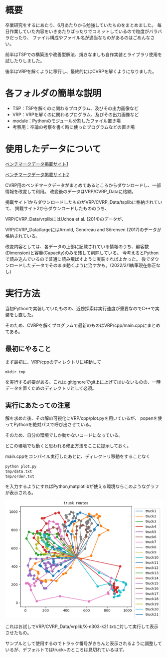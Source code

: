 # 概要
卒業研究をするにあたり、6月あたりから勉強していたものをまとめました。
毎日作業していた内容をいきあたりばったりでコミットしているので粒度がバラバラだったり、
ファイル構成やファイル名が適当なものがあるのはごめんなさい。

前半はTSPでの構築法や改善型解法、焼きなましも自作実装とライブラリ使用を試したりしました。

後半はVRPを解くように移行し、最終的にはCVRPを解くようになりました。

# 各フォルダの簡単な説明

* TSP：TSPを解くのに関わるプログラム、及びその出力画像など
* VRP：VRPを解くのに関わるプログラム、及びその出力画像など
* module：Pythonのモジュール分割したファイル置き場
* 考察用：卒論の考察を書く時に使ったプログラムなどの置き場

# 使用したデータについて
[ベンチマークデータ掲載サイト1](http://comopt.ifi.uni-heidelberg.de/software/TSPLIB95/vrp/)

[ベンチマークデータ掲載サイト2](http://vrp.atd-lab.inf.puc-rio.br/index.php/en/)

CVRP用のベンチマークデータがまとめてあるところからダウンロードし、一部情報を改変して利用。
改変後のデータはVRP/CVRP_Dataに格納。

掲載サイト1からダウンロードしたものがVRP/CVRP_Data/tsplibに格納されていて、
掲載サイト2からダウンロードしたもののうち、

VRP/CVRP_Data/vrplibにはUchoa et al. (2014)のデータが、

VRP/CVRP_Data/largeにはArnold, Gendreau and Sörensen (2017)のデータが格納されている。

改変内容としては、各データの上部に記載されている情報のうち、顧客数(Dimension)と容量(Capacity)のみを残して削除している。
今考えるとPythonで読み込んでいるので普通に読み飛ばすように実装すればよかった。
後でダウンロードしたデータでそのまま動くように治すかも。(2022/2/1執筆現在修正なし)

# 実行方法
当初Pythonで実装していたものの、近傍探索は実行速度が重要なのでC++で実装をし直した。

そのため、CVRPを解くプログラムで最新のものはVRP/cpp/main.cppにまとめてある。

## 最初にやること
まず最初に、VRP/cppのディレクトリに移動して

```
mkdir tmp
```

を実行する必要がある。これは.gitignoreでgit上に上げてはいないものの、一時データを置くためのディレクトリとして必須。

## 実行にあたっての注意
解を求めた後、その解の可視化にVRP/cpp/plot.pyを用いているが、
popenを使ってPythonを絶対パスで呼び出させている。

そのため、自分の環境でしか動かないコードになっている。

どこの環境でも動くと思われる修正方法をここに提示しておく。

main.cppをコンパイル実行したあとに、ディレクトリ移動をすることなく

```
python plot.py
tmp/data.txt
tmp/order.txt
```

を入力するようにすればPython,matplotlibが使える環境ならこのようなグラフが表示される。

![img](vrp/cpp/out/sample_out.png)

これはお試しでVRP/CVRP_Data/vrplib/X-n303-k21.txtに対して実行して表示させたもの。

サンプルとして使用するのでトラック番号がきちんと表示されるように調整しているが、デフォルトではtruck~のところは見切れているはず。